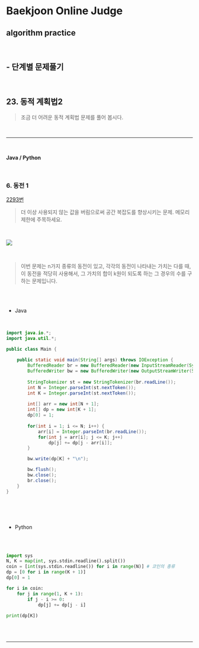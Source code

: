# Baekjoon Online Judge

## algorithm practice
<br>

## - 단계별 문제풀기
<br>

## 23. 동적 계획법2

> 조금 더 어려운 동적 계획법 문제를 풀어 봅시다.

<br>

---

<br>

**Java / Python**

<br>

### 6. 동전 1
[2293번](https://www.acmicpc.net/problem/2293) 
> 더 이상 사용되지 않는 값을 버림으로써 공간 복잡도를 향상시키는 문제. 메모리 제한에 주목하세요.

<br>

![](https://images.velog.io/images/jini_eun/post/5c00872d-be2b-40d3-a859-264d5aac1797/image.png)

<br>

> 이번 문제는 n가지 종류의 동전이 있고, 각각의 동전이 나타내는 가치는 다를 때, 이 동전을 적당히 사용해서, 그 가치의 합이 k원이 되도록 하는 그 경우의 수를 구하는 문제입니다.

<br><br>

- Java

<br>

```java
import java.io.*;
import java.util.*;

public class Main {
    
	public static void main(String[] args) throws IOException {
		BufferedReader br = new BufferedReader(new InputStreamReader(System.in));
		BufferedWriter bw = new BufferedWriter(new OutputStreamWriter(System.out));
        
		StringTokenizer st = new StringTokenizer(br.readLine());           
		int N = Integer.parseInt(st.nextToken());
		int K = Integer.parseInt(st.nextToken());
        
		int[] arr = new int[N + 1];
		int[] dp = new int[K + 1];
        dp[0] = 1;
                  
		for(int i = 1; i <= N; i++) {  
			arr[i] = Integer.parseInt(br.readLine());   
			for(int j = arr[i]; j <= K; j++)
				dp[j] += dp[j - arr[i]];
		}

		bw.write(dp[K] + "\n");

		bw.flush();
		bw.close();
		br.close();
	}
}
```


<br><br><br>

- Python 

<br><br>

```python
import sys
N, K = map(int, sys.stdin.readline().split())
coin = [int(sys.stdin.readline()) for i in range(N)] # 코인의 종류
dp = [0 for i in range(K + 1)]
dp[0] = 1

for i in coin:
    for j in range(1, K + 1):
        if j - i >= 0:
            dp[j] += dp[j - i]
            
print(dp[K])
```

<br><br>

---

<br>
